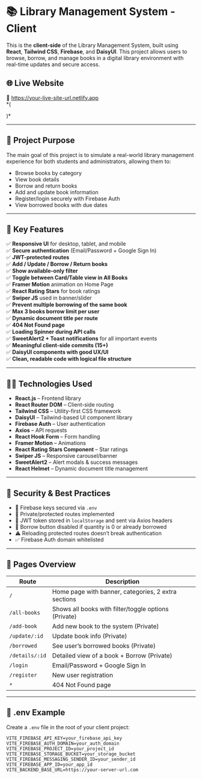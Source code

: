 # 📚 Library Management System - Client

This is the **client-side** of the Library Management System, built using **React**, **Tailwind CSS**, **Firebase**, and **DaisyUI**. This project allows users to browse, borrow, and manage books in a digital library environment with real-time updates and secure access.

## 🌐 Live Website

🔗 https://your-live-site-url.netlify.app  
*(

)*

---

## 🎯 Project Purpose

The main goal of this project is to simulate a real-world library management experience for both students and administrators, allowing them to:

- Browse books by category
- View book details
- Borrow and return books
- Add and update book information
- Register/login securely with Firebase Auth
- View borrowed books with due dates

---

## 📸 Key Features

✅ **Responsive UI** for desktop, tablet, and mobile  
✅ **Secure authentication** (Email/Password + Google Sign In)  
✅ **JWT-protected routes**  
✅ **Add / Update / Borrow / Return books**  
✅ **Show available-only filter**  
✅ **Toggle between Card/Table view in All Books**  
✅ **Framer Motion** animation on Home Page  
✅ **React Rating Stars** for book ratings  
✅ **Swiper JS** used in banner/slider  
✅ **Prevent multiple borrowing of the same book**  
✅ **Max 3 books borrow limit per user**  
✅ **Dynamic document title per route**  
✅ **404 Not Found page**  
✅ **Loading Spinner during API calls**  
✅ **SweetAlert2 + Toast notifications** for all important events  
✅ **Meaningful client-side commits (15+)**  
✅ **DaisyUI components with good UX/UI**  
✅ **Clean, readable code with logical file structure**

---

## 🧑‍💻 Technologies Used

- **React.js** – Frontend library
- **React Router DOM** – Client-side routing
- **Tailwind CSS** – Utility-first CSS framework
- **DaisyUI** – Tailwind-based UI component library
- **Firebase Auth** – User authentication
- **Axios** – API requests
- **React Hook Form** – Form handling
- **Framer Motion** – Animations
- **React Rating Stars Component** – Star ratings
- **Swiper JS** – Responsive carousel/banner
- **SweetAlert2** – Alert modals & success messages
- **React Helmet** – Dynamic document title management

---

## 🔐 Security & Best Practices

- 🔐 Firebase keys secured via `.env`  
- 🔐 Private/protected routes implemented  
- 🔐 JWT token stored in `localStorage` and sent via Axios headers  
- 🚫 Borrow button disabled if quantity is 0 or already borrowed  
- ⚠️ Reloading protected routes doesn’t break authentication  
- ✅ Firebase Auth domain whitelisted

---

## 🚀 Pages Overview

| Route               | Description                           |
|--------------------|---------------------------------------|
| `/`                | Home page with banner, categories, 2 extra sections |
| `/all-books`       | Shows all books with filter/toggle options (Private) |
| `/add-book`        | Add new book to the system (Private) |
| `/update/:id`      | Update book info (Private)            |
| `/borrowed`        | See user’s borrowed books (Private)   |
| `/details/:id`     | Detailed view of a book + Borrow (Private) |
| `/login`           | Email/Password + Google Sign In       |
| `/register`        | New user registration                 |
| `*`                | 404 Not Found page                    |

---

## 🔐 .env Example

Create a `.env` file in the root of your client project:

```env
VITE_FIREBASE_API_KEY=your_firebase_api_key
VITE_FIREBASE_AUTH_DOMAIN=your_auth_domain
VITE_FIREBASE_PROJECT_ID=your_project_id
VITE_FIREBASE_STORAGE_BUCKET=your_storage_bucket
VITE_FIREBASE_MESSAGING_SENDER_ID=your_sender_id
VITE_FIREBASE_APP_ID=your_app_id
VITE_BACKEND_BASE_URL=https://your-server-url.com

